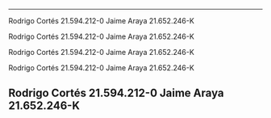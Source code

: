 ---------------------------------------------
Rodrigo Cortés 21.594.212-0
Jaime Araya 21.652.246-K

Rodrigo Cortés 21.594.212-0
Jaime Araya 21.652.246-K

Rodrigo Cortés 21.594.212-0
Jaime Araya 21.652.246-K

Rodrigo Cortés 21.594.212-0
Jaime Araya 21.652.246-K

Rodrigo Cortés 21.594.212-0
Jaime Araya 21.652.246-K
----------------------------------------------
